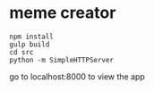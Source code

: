 # meme creator

```
npm install
gulp build
cd src
python -m SimpleHTTPServer
```

go to localhost:8000 to view the app
